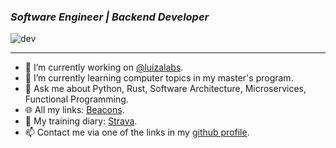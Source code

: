### *Software Engineer | Backend Developer*

![dev](https://atmosmps.sirv.com/Images/this_is_fine_capa_wg1a6r-1210x544.png?w=700)

<!---
[comment]: ![dev](https://atmosmps.sirv.com/Images/this_is_fine_capa_wg1a6r-1210x544.png?w=700)
<p align="center">
  <img src="https://atmosmps.sirv.com/Images/this_is_fine_capa_wg1a6r-1210x544.png?w=700" alt="dev life"/>
</p>
-->

---

- 🔭 I’m currently working on [@luizalabs](https://github.com/luizalabs).
- 🌱 I’m currently learning computer topics in my master's program.
- 💬 Ask me about Python, Rust, Software Architecture, Microservices, Functional Programming.
- 🌐 All my links: [Beacons](https://beacons.ai/atmosmps).
- 🦾 My training diary: [Strava](https://www.strava.com/athletes/44146428).
- 📫 Contact me via one of the links in my [github profile](https://github.com/atmosmps).
